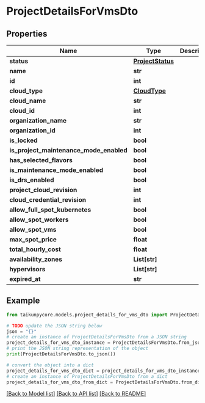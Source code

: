 # ProjectDetailsForVmsDto


## Properties

Name | Type | Description | Notes
------------ | ------------- | ------------- | -------------
**status** | [**ProjectStatus**](ProjectStatus.md) |  | 
**name** | **str** |  | 
**id** | **int** |  | 
**cloud_type** | [**CloudType**](CloudType.md) |  | 
**cloud_name** | **str** |  | 
**cloud_id** | **int** |  | 
**organization_name** | **str** |  | 
**organization_id** | **int** |  | 
**is_locked** | **bool** |  | 
**is_project_maintenance_mode_enabled** | **bool** |  | 
**has_selected_flavors** | **bool** |  | 
**is_maintenance_mode_enabled** | **bool** |  | 
**is_drs_enabled** | **bool** |  | 
**project_cloud_revision** | **int** |  | 
**cloud_credential_revision** | **int** |  | 
**allow_full_spot_kubernetes** | **bool** |  | 
**allow_spot_workers** | **bool** |  | 
**allow_spot_vms** | **bool** |  | 
**max_spot_price** | **float** |  | 
**total_hourly_cost** | **float** |  | 
**availability_zones** | **List[str]** |  | 
**hypervisors** | **List[str]** |  | 
**expired_at** | **str** |  | 

## Example

```python
from taikunpycore.models.project_details_for_vms_dto import ProjectDetailsForVmsDto

# TODO update the JSON string below
json = "{}"
# create an instance of ProjectDetailsForVmsDto from a JSON string
project_details_for_vms_dto_instance = ProjectDetailsForVmsDto.from_json(json)
# print the JSON string representation of the object
print(ProjectDetailsForVmsDto.to_json())

# convert the object into a dict
project_details_for_vms_dto_dict = project_details_for_vms_dto_instance.to_dict()
# create an instance of ProjectDetailsForVmsDto from a dict
project_details_for_vms_dto_from_dict = ProjectDetailsForVmsDto.from_dict(project_details_for_vms_dto_dict)
```
[[Back to Model list]](../README.md#documentation-for-models) [[Back to API list]](../README.md#documentation-for-api-endpoints) [[Back to README]](../README.md)


